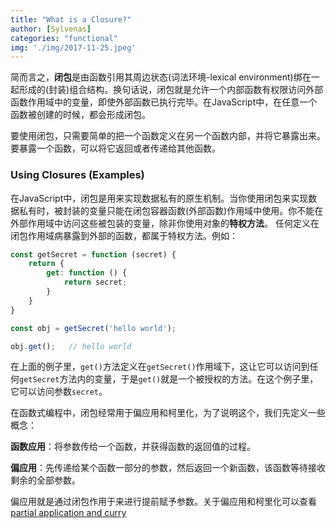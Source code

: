```yaml
---
title: "What is a Closure?"
author: [Sylvenas]
categories: "functional"
img: './img/2017-11-25.jpeg'
---
```

简而言之，**闭包**是由函数引用其周边状态(词法环境-lexical environment)绑在一起形成的(封装)组合结构。换句话说，闭包就是允许一个内部函数有权限访问外部函数作用域中的变量，即使外部函数已执行完毕。在JavaScript中，在任意一个函数被创建的时候，都会形成闭包。

要使用闭包，只需要简单的把一个函数定义在另一个函数内部，并将它暴露出来。要暴露一个函数，可以将它返回或者传递给其他函数。

### Using Closures (Examples)
在JavaScript中，闭包是用来实现数据私有的原生机制。当你使用闭包来实现数据私有时，被封装的变量只能在闭包容器函数(外部函数)作用域中使用。你不能在外部作用域中访问这些被包装的变量，除非你使用对象的**特权方法**。
任何定义在闭包作用域病暴露到外部的函数，都属于特权方法。例如：
``` js
const getSecret = function (secret) {
    return {
        get: function () {
            return secret;
        }
    }
}

const obj = getSecret('hello world');

obj.get();   // hello world
```
在上面的例子里，`get()`方法定义在`getSecret()`作用域下，这让它可以访问到任何`getSecret`方法内的变量，于是`get()`就是一个被授权的方法。在这个例子里，它可以访问参数`secret`。

在函数式编程中，闭包经常用于偏应用和柯里化，为了说明这个，我们先定义一些概念：

**函数应用**：将参数传给一个函数，并获得函数的返回值的过程。

**偏应用**：先传递给某个函数一部分的参数，然后返回一个新函数，该函数等待接收剩余的全部参数。
 
偏应用就是通过闭包作用于来进行提前赋予参数。关于偏应用和柯里化可以查看 [partial application and curry](blog/2017/11/23/Curry-and-PartialApplication.html)
